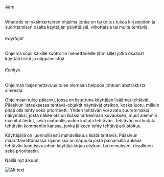 ###### Aihe ######

Whatodo on yksinkertainen ohjelma jonka on tarkoitus tukea kirjanpidon ja suorittamisen osalta käyttäjän päivittäisiä, viikottaisia tai muita tehtäviä.

###### Käyttäjät ######

Ohjelma sopii kaikille kontrollin menettäneille (ihmisille) jotka osaavat käyttää hiirtä ja näppäimistöä.

###### Kehitys ######

Ohjelman laajennettavuus tulee olemaan helppoa johtuen abstraktista aiheesta.

Ohjelmaan tulee pääsivu, jossa on listattuna käyttäjän lisäämät tehtävät. Pääsivun listauksessa tehtävä-objektit näyttävät otsikon, koska luotu, milloin pitää olla tehty sekä prioriteetti. Yhden tehtävän voi avata suuremmaksi näkymäksi, josta näkee otsion lisäksi tarkemman kuvauksen, muut aiemmin mainitut tiedot, sekä mahdollisuuden kuitata tehtävän. Tehtävän voi kuitata tehtävän kommentin kanssa, jonka jälkeen tehty tehtävä arkistoituu.

Käyttäjällä on luonnollisesti mahdollisuus lisätä tehtäviä. Pääsivun määrittämöttömässä sijainnissa on nappula josta painamalla aukeaa tehtävän luontisivu johon käyttäjä kirjaa otsikon, tarkennuksen, deadlinen sekä prioriteetin.

Näillä nyt alkuun.

![Alt text](https://raw.githubusercontent.com/eskolav/whatodo/master/Dokumentaatio/luokka.png)
